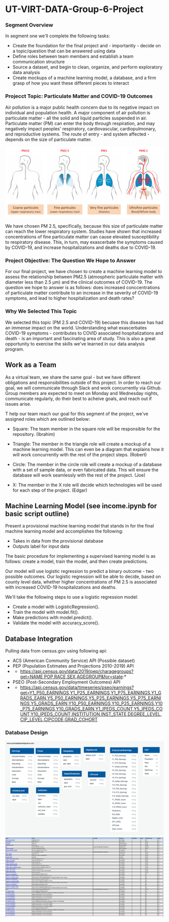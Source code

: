 # UT-VIRT-DATA-Group-6-Project

### Segment Overview
In segment one we'll complete the following tasks:
- Create the foundation for the final project and - importantly - decide on a topic/question that can be answered using data
- Define roles between team members and establish a team communication structure
- Source a dataset, and begin to clean, organize, and perform exploratory data analysis
- Create mockups of a machine learning model, a database, and a firm grasp of how you want these different pieces to interact

### Projecct Topic: Particulate Matter and COVID-19 Outcomes
Air pollution is a major public health concern due to its negative impact on individual and population health. A major component of air pollution is particulate matter - all the solid and liquid particles suspended in air. Particulate matter (PM) can enter the body through respiration, and may negatively impact peoples' respiratory, cardiovascular, cardiopulmonary, and reproductive systems. The route of entry - and system affected - depends on the size of particulate matter.

![](ParticulateMatter.jpg)

We have chosen PM 2.5, specifically, because this size of particulate matter can reach the lower respiratory system. Studies have shown that increased concentrations of fine particulate matter can cause elevated susceptibility to respiratory disease. This, in turn, may exascerbate the symptoms caused by COVID-19, and increase hospitalizations and deaths due to COVID-19.

### Project Objective: The Question We Hope to Answer
For our final project, we have chosen to create a machine learning model to assess the relationship between PM2.5 (atmospheric particulate matter with diameter less than 2.5 μm) and the clinical outcomes of COVID-19. The question we hope to answer is as follows: does increased conccentrations of particulate matter contribute to an increase in the severity of COVID-19 symptoms, and lead to higher hospitalization and death rates?

### Why We Selected This Topic
We selected this topic (PM 2.5 and COVID-19) becuase this disease has had an immense impact on the world. Understanding what exascerbates COVID-19 symptoms - contributes to COVID associated hospitalizations and death - is an important and fascinating area of study. This is also a great opportunity to exercise the skills we've learned in our data analysis program.

## Work as a Team
As a virtual team, we share the same goal - but we have different obligations and responsibilities outside of this project. In order to reach our goal, we will communicate through Slack and work concurrently via Github. Group members are expected to meet on Monday and Wednesday nights, communicate regularly, do their best to acheive goals, and reach out if issues arise.

T help our team reach our goal for this segment of the project, we've assigned roles which are outlined below:
- Square: The team member in the square role will be responsible for the repository. (Ibrahim)

- Triangle: The member in the triangle role will create a mockup of a machine learning model. This can even be a diagram that explains how it will work concurrently with the rest of the project steps. (Robert)

- Circle: The member in the circle role will create a mockup of a database with a set of sample data, or even fabricated data. This will ensure the database will work seamlessly with the rest of the project. (Joe)

- X: The member in the X role will decide which technologies will be used for each step of the project. (Edgar)

## Machine Learning Model (see income.ipynb for basic script outline)
Present a provisional machine learning model that stands in for the final machine learning model and accomplishes the following:

- Takes in data from the provisional database
- Outputs label for input data

The basic procedure for implementing a supervised learning model is as follows: create a model, train the model, and then create predictions.

Our model will use logistic regression to predict a binary outcome - two possible outcomes. Our logistic regression will be able to decide, based on county level data, whether higher concentrations of PM 2.5 is associated with increased COVID-19 hospitalizations and deaths.

 We'll take the following steps to use a logistic regression model:

- Create a model with LogisticRegression().
- Train the model with model.fit().
- Make predictions with model.predict().
- Validate the model with accuracy_score().


## Database Integration
Pulling data from census.gov using following api:
- ACS (American Community Service) API (Possible dataset)
- PEP (Population Estimates and Projections 2010-2019) API
- - https://api.census.gov/data/2019/pep/charagegroups?get=NAME,POP,RACE,SEX,AGEGROUP&for=state:*
- PSEO (Post-Secondary Employment Outcomes) API
- - https://api.census.gov/data/timeseries/pseo/earnings?get=Y1_P50_EARNINGS,Y1_P25_EARNINGS,Y1_P75_EARNINGS,Y1_GRADS_EARN,Y5_P50_EARNINGS,Y5_P25_EARNINGS,Y5_P75_EARNINGS,Y5_GRADS_EARN,Y10_P50_EARNINGS,Y10_P25_EARNINGS,Y10_P75_EARNINGS,Y10_GRADS_EARN,Y1_IPEDS_COUNT,Y5_IPEDS_COUNT,Y10_IPEDS_COUNT,INSTITUTION,INST_STATE,DEGREE_LEVEL,CIP_LEVEL,CIPCODE,GRAD_COHORT

### Database Design

![](Resources/DatabaseDesign.png)
![](Resources/PSEO_Variables.png)





